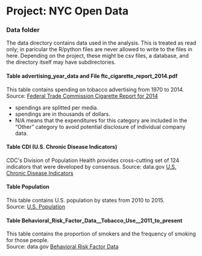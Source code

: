 # Project: NYC Open Data
### Data folder

The data directory contains data used in the analysis. This is treated as read only; in paricular the R/python files are never allowed to write to the files in here. Depending on the project, these might be csv files, a database, and the directory itself may have subdirectories.


#### Table advertising_year_data and File ftc_cigarette_report_2014.pdf
This table contains spending on tobacco advertising from 1970 to 2014.
Source: [Federal Trade Commission Cigarette Report for 2014](https://www.ftc.gov/system/files/documents/reports/federal-trade-commission-cigarette-report-2014-federal-trade-commission-smokeless-tobacco-report/ftc_cigarette_report_2014.pdf)
- spendings are splitted per media.  
- spendings are in thousands of dollars.   
- N/A means that the expenditures for this category are included in the “Other” category to avoid potential disclosure of individual company data.  

#### Table CDI (U.S. Chronic Disease Indicators)
CDC's Division of Population Health provides cross-cutting set of 124 indicators that were developed by consensus.
Source: data.gov [U.S. Chronic Disease Indicators](https://catalog.data.gov/dataset/u-s-chronic-disease-indicators-cdi-e50c9)

#### Table Population
This table contains U.S. population by states from 2010 to 2015.  
Source: [U.S. Population](http://www2.census.gov/programs-surveys/popest/datasets/2010-2015/counties/totals/)

#### Table Behavioral_Risk_Factor_Data__Tobacco_Use__2011_to_present
This table contains the proportion of smokers and the frequency of smoking for those people.  
Source: data.gov [Behavioral Risk Factor Data](https://catalog.data.gov/dataset/behavioral-risk-factor-data-tobacco-use-2011-to-present-c68e1)
